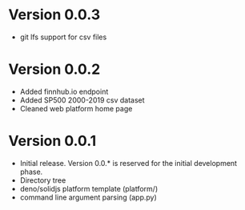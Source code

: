 Version 0.0.3
=============
- git lfs support for csv files

Version 0.0.2
=============
- Added finnhub.io endpoint
- Added SP500 2000-2019 csv dataset
- Cleaned web platform home page

Version 0.0.1
=============
- Initial release. Version 0.0.* is reserved for the initial development phase.
- Directory tree
- deno/solidjs platform template (platform/)
- command line argument parsing (app.py)
